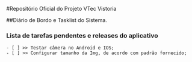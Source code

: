 
#Repositório Oficial do Projeto VTec Vistoria


##Diário de Bordo e Tasklist do Sistema.
### Lista de tarefas pendentes e releases do aplicativo

```
- [ ] >> Testar câmera no Android e IOS;
- [ ] >> Configurar tamanho da Img, de acordo com padrão fornecido;

```


